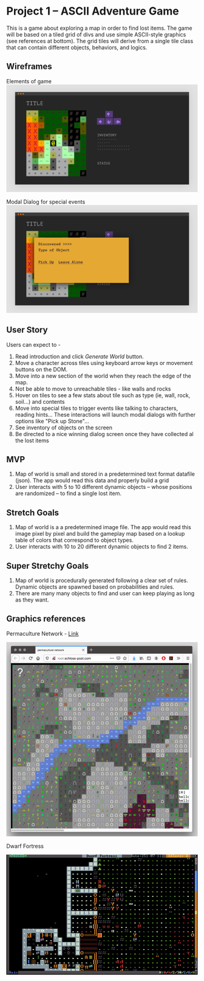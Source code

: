 # Project 1 – ASCII Adventure Game

This is a game about exploring a map in order to find lost items. The game will be based on a tiled grid of divs and use simple ASCII-style graphics (see references at bottom). The grid tiles will derive from a single tile class that can contain different objects, behaviors, and logics.

## Wireframes

Elements of game
![Basic](images/wf1.png)

Modal Dialog for special events
![With Dialog](images/wf2.png)

## User Story

Users can expect to -
1. Read introduction and click *Generate World* button.
1. Move a character across tiles using keyboard arrow keys or movement buttons on the DOM.
1. Move into a new section of the world when they reach the edge of the map.
1. Not be able to move to unreachable tiles - like walls and rocks
1. Hover on tiles to see a few stats about tile such as type (ie, wall, rock, soil...) and contents
1. Move into special tiles to trigger events like talking to characters, reading hints... These interactions will launch modal dialogs with further options like "Pick up Stone"...
1. See inventory of objects on the screen
1. Be directed to a nice winning dialog screen once they have collected al the lost items

## MVP

1. Map of world is small and stored in a predetermined text format datafile (json). The app would read this data and properly build a grid
2. User interacts with 5 to 10 different dynamic objects – whose positions are randomized – to find a single lost item.

## Stretch Goals

1. Map of world is a a predetermined image file. The app would read this image pixel by pixel and build the gameplay map based on a lookup table of colors that correspond to object types.
1. User interacts with 10 to 20 different dynamic objects to find 2 items.

## Super Stretchy Goals

1. Map of world is procedurally generated following a clear set of rules. Dynamic objects are spawned based on probabilities and rules.
1. There are many many objects to find and user can keep playing as long as they want.


## Graphics references

Permaculture Network - [Link](http://root.schloss-post.com/)

![Permaculture Network](images/permaculture.png)

Dwarf Fortress

![Dwarf Fortress](images/DFascii3.png)
